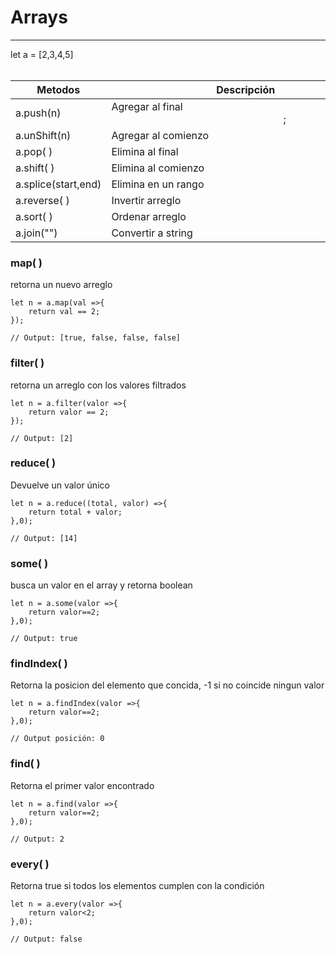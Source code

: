 # Arrays
---


let a = [2,3,4,5]
<br />
<br />

| Metodos                 | Descripción                                |
| -----------             | -----------                                |
| a.push(n)           | Agregar al final &nbsp;&nbsp;&nbsp;&nbsp;&nbsp;&nbsp;&nbsp;&nbsp;&nbsp;&nbsp;&nbsp;&nbsp;&nbsp;&nbsp;&nbsp;&nbsp;&nbsp;&nbsp;&nbsp;&nbsp;&nbsp;&nbsp;&nbsp;&nbsp;&nbsp;&nbsp;&nbsp;&nbsp;&nbsp;&nbsp;&nbsp;&nbsp;&nbsp;&nbsp;&nbsp;&nbsp;&nbsp;&nbsp;&nbsp;&nbsp;&nbsp;&nbsp;&nbsp;&nbsp;&nbsp;&nbsp;&nbsp;&nbsp;&nbsp;&nbsp;&nbsp;&nbsp;&nbsp;&nbsp;&nbsp;&nbsp;&nbsp;&nbsp;&nbsp;&nbsp;&nbsp;&nbsp;&nbsp;&nbsp;;&nbsp;&nbsp;&nbsp;&nbsp;&nbsp;&nbsp;&nbsp;&nbsp;&nbsp;&nbsp;&nbsp;&nbsp;&nbsp;&nbsp;&nbsp;&nbsp;&nbsp;&nbsp;&nbsp;&nbsp;&nbsp;&nbsp;&nbsp;&nbsp;&nbsp;&nbsp;&nbsp;&nbsp;&nbsp;&nbsp;&nbsp;&nbsp;&nbsp;&nbsp;&nbsp;|
| a.unShift(n)            | Agregar al comienzo                       |
| a.pop( )           | Elimina al final                         |
| a.shift( )            | Elimina al comienzo                             |
| a.splice(start,end)           | Elimina en un rango                             |
| a.reverse( )    | Invertir arreglo              |
| a.sort( )            | Ordenar arreglo                       |
| a.join("")         | Convertir a string                  |


### map( )
retorna un nuevo arreglo
```
let n = a.map(val =>{
    return val == 2;
});

// Output: [true, false, false, false]
```

### filter( )
retorna un arreglo con los valores filtrados
```
let n = a.filter(valor =>{
    return valor == 2;
});

// Output: [2]
```

### reduce( )
Devuelve un valor único
```
let n = a.reduce((total, valor) =>{
    return total + valor;
},0);

// Output: [14]
```

### some( )
busca un valor en el array y retorna boolean
```
let n = a.some(valor =>{
    return valor==2;
},0);

// Output: true
```

### findIndex( )
Retorna la posicion del elemento que concida, -1 si no coincide ningun valor
```
let n = a.findIndex(valor =>{
    return valor==2;
},0);

// Output posición: 0
```

### find( )
Retorna el primer valor encontrado
```
let n = a.find(valor =>{
    return valor==2;
},0);

// Output: 2
```

### every( )
Retorna true si todos los elementos cumplen con la condición
```
let n = a.every(valor =>{
    return valor<2;
},0);

// Output: false
```